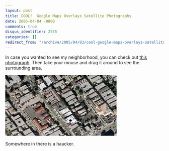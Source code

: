 ```yaml
---
layout: post
title: COOL!  Google Maps Overlays Satellite Photographs
date: 2005-04-04 -0800
comments: true
disqus_identifier: 2555
categories: []
redirect_from: "/archive/2005/04/03/cool-google-maps-overlays-satellite-photographs.aspx/"
---
```


In case you wanted to see my neighborhood, you can check out [this
photograph](http://local.google.com/maps?q=Los+Angeles,CA+90034&ll=34.024175,-118.400023&spn=0.007403,0.007832&t=k&hl=en).
Then take your mouse and drag it around to see the surrounding area.

![Home Sweet Home](/images/HomeFromSatellite.jpg)

Somewhere in there is a haacker.

